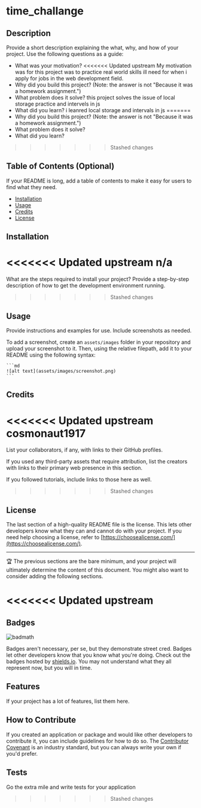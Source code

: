 # time_challange
## Description

Provide a short description explaining the what, why, and how of your project. Use the following questions as a guide:

- What was your motivation?
<<<<<<< Updated upstream
My motivation was for this project was to practice real world skills ill need for when i apply for jobs in the web development field.
- Why did you build this project? (Note: the answer is not "Because it was a homework assignment.")
- What problem does it solve?
this project solves the issue of local storage practice and intervels in js
- What did you learn?
i leanred local storage and intervals in js
=======
- Why did you build this project? (Note: the answer is not "Because it was a homework assignment.")
- What problem does it solve?
- What did you learn?

>>>>>>> Stashed changes
## Table of Contents (Optional)

If your README is long, add a table of contents to make it easy for users to find what they need.

- [Installation](#installation)
- [Usage](#usage)
- [Credits](#credits)
- [License](#license)

## Installation

<<<<<<< Updated upstream
n/a
=======
What are the steps required to install your project? Provide a step-by-step description of how to get the development environment running.
>>>>>>> Stashed changes

## Usage

Provide instructions and examples for use. Include screenshots as needed.

To add a screenshot, create an `assets/images` folder in your repository and upload your screenshot to it. Then, using the relative filepath, add it to your README using the following syntax:

    ```md
    ![alt text](assets/images/screenshot.png)
    ```

## Credits
<<<<<<< Updated upstream
cosmonaut1917 
=======

List your collaborators, if any, with links to their GitHub profiles.

If you used any third-party assets that require attribution, list the creators with links to their primary web presence in this section.

If you followed tutorials, include links to those here as well.
>>>>>>> Stashed changes

## License

The last section of a high-quality README file is the license. This lets other developers know what they can and cannot do with your project. If you need help choosing a license, refer to [https://choosealicense.com/](https://choosealicense.com/).

---

🏆 The previous sections are the bare minimum, and your project will ultimately determine the content of this document. You might also want to consider adding the following sections.

<<<<<<< Updated upstream
=======
## Badges

![badmath](https://img.shields.io/github/languages/top/lernantino/badmath)

Badges aren't necessary, per se, but they demonstrate street cred. Badges let other developers know that you know what you're doing. Check out the badges hosted by [shields.io](https://shields.io/). You may not understand what they all represent now, but you will in time.

## Features

If your project has a lot of features, list them here.

## How to Contribute

If you created an application or package and would like other developers to contribute it, you can include guidelines for how to do so. The [Contributor Covenant](https://www.contributor-covenant.org/) is an industry standard, but you can always write your own if you'd prefer.

## Tests

Go the extra mile and write tests for your application
>>>>>>> Stashed changes
